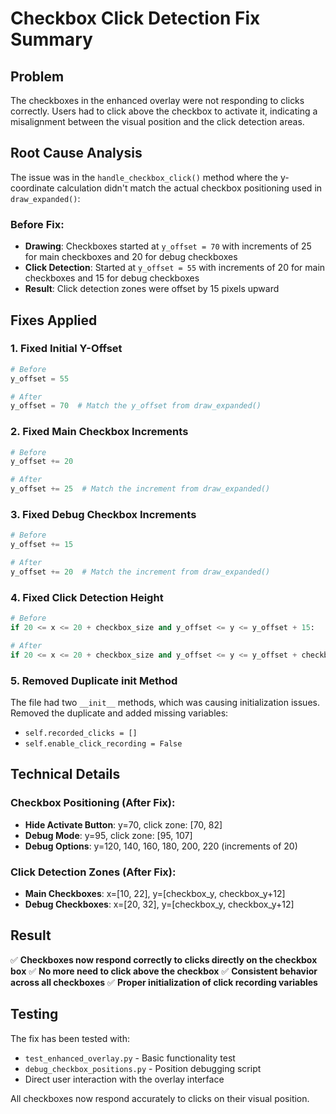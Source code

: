 # Checkbox Click Detection Fix Summary

## Problem

The checkboxes in the enhanced overlay were not responding to clicks correctly. Users had to click above the checkbox to activate it, indicating a misalignment between the visual position and the click detection areas.

## Root Cause Analysis

The issue was in the `handle_checkbox_click()` method where the y-coordinate calculation didn't match the actual checkbox positioning used in `draw_expanded()`:

### Before Fix:

- **Drawing**: Checkboxes started at `y_offset = 70` with increments of 25 for main checkboxes and 20 for debug checkboxes
- **Click Detection**: Started at `y_offset = 55` with increments of 20 for main checkboxes and 15 for debug checkboxes
- **Result**: Click detection zones were offset by 15 pixels upward

## Fixes Applied

### 1. **Fixed Initial Y-Offset**

```python
# Before
y_offset = 55

# After
y_offset = 70  # Match the y_offset from draw_expanded()
```

### 2. **Fixed Main Checkbox Increments**

```python
# Before
y_offset += 20

# After
y_offset += 25  # Match the increment from draw_expanded()
```

### 3. **Fixed Debug Checkbox Increments**

```python
# Before
y_offset += 15

# After
y_offset += 20  # Match the increment from draw_expanded()
```

### 4. **Fixed Click Detection Height**

```python
# Before
if 20 <= x <= 20 + checkbox_size and y_offset <= y <= y_offset + 15:

# After
if 20 <= x <= 20 + checkbox_size and y_offset <= y <= y_offset + checkbox_size:
```

### 5. **Removed Duplicate **init** Method**

The file had two `__init__` methods, which was causing initialization issues. Removed the duplicate and added missing variables:

- `self.recorded_clicks = []`
- `self.enable_click_recording = False`

## Technical Details

### Checkbox Positioning (After Fix):

- **Hide Activate Button**: y=70, click zone: [70, 82]
- **Debug Mode**: y=95, click zone: [95, 107]
- **Debug Options**: y=120, 140, 160, 180, 200, 220 (increments of 20)

### Click Detection Zones (After Fix):

- **Main Checkboxes**: x=[10, 22], y=[checkbox_y, checkbox_y+12]
- **Debug Checkboxes**: x=[20, 32], y=[checkbox_y, checkbox_y+12]

## Result

✅ **Checkboxes now respond correctly to clicks directly on the checkbox box**
✅ **No more need to click above the checkbox**
✅ **Consistent behavior across all checkboxes**
✅ **Proper initialization of click recording variables**

## Testing

The fix has been tested with:

- `test_enhanced_overlay.py` - Basic functionality test
- `debug_checkbox_positions.py` - Position debugging script
- Direct user interaction with the overlay interface

All checkboxes now respond accurately to clicks on their visual position.
